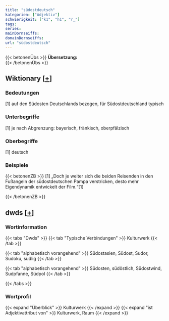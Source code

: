 ```yaml
---
title: "südostdeutsch"
kategorien: ["Adjektiv"]
schwierigkeit: ["k1", "h1", "r_"]
tags:
series:
mainDornseiffs:
domainDornseiffs:
url: "südostdeutsch"
---
```


{{< betonenÜbs >}}
**Übersetzung:**  
{{< /betonenÜbs >}}

## Wiktionary [[+](https://de.wiktionary.org/wiki/südostdeutsch)]

### Bedeutungen
[1] auf den Südosten Deutschlands bezogen, für Südostdeutschland typisch  

### Unterbegriffe
[1] je nach Abgrenzung: bayerisch, fränkisch, oberpfälzisch  

### Oberbegriffe
[1] deutsch  

### Beispiele
{{< betonenZB >}}
[1] „Doch je weiter sich die beiden Reisenden in den Fußangeln der südostdeutschen Pampa verstricken, desto mehr Eigendynamik entwickelt der Film.“[1]  

{{< /betonenZB >}}


## dwds [[+](https://www.dwds.de/wb/südostdeutsch)]

### Wortinformation
{{< tabs "Dwds" >}}
{{< tab "Typische Verbindungen" >}}
Kulturwerk
{{< /tab >}}

{{< tab "alphabetisch vorangehend" >}}
Südostasien, Südost, Sudor, Sudoku, sudlig
{{< /tab >}}

{{< tab "alphabetisch vorangehend" >}}
Südosten, südöstlich, Südostwind, Sudpfanne, Südpol
{{< /tab >}}

{{< /tabs >}}

### Wortprofil
{{< expand "Überblick" >}} Kulturwerk {{< /expand >}}
{{< expand "ist Adjektivattribut von" >}} Kulturwerk, Raum {{< /expand >}}

